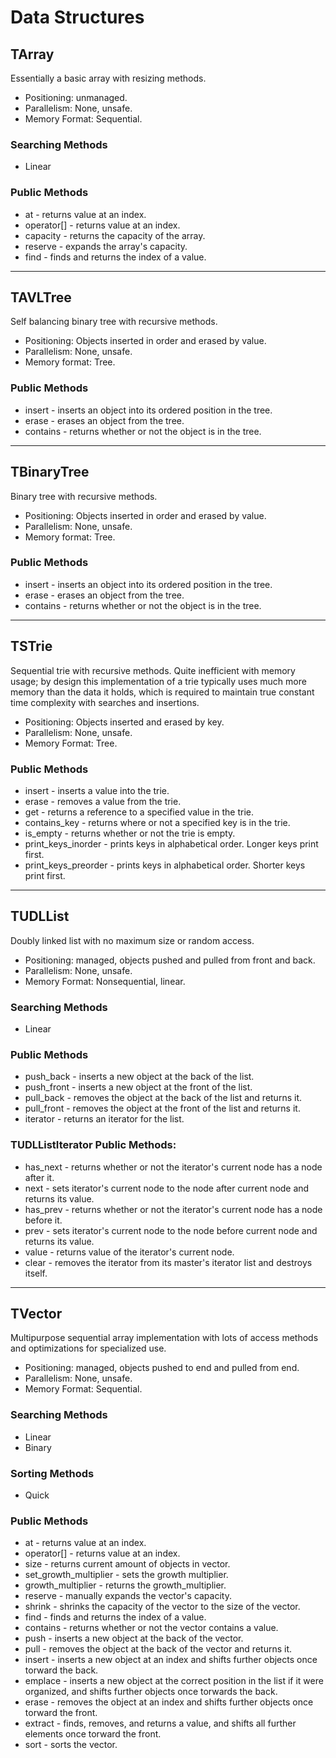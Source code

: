 # Data Structures

## TArray
Essentially a basic array with resizing methods.

- Positioning: unmanaged.
- Parallelism: None, unsafe.
- Memory Format: Sequential.

### Searching Methods
- Linear

### Public Methods
- at - returns value at an index.
- operator[] - returns value at an index.
- capacity - returns the capacity of the array.
- reserve - expands the array's capacity.
- find - finds and returns the index of a value.

---
## TAVLTree
Self balancing binary tree with recursive methods.

- Positioning: Objects inserted in order and erased by value.
- Parallelism: None, unsafe.
- Memory format: Tree.

### Public Methods
- insert - inserts an object into its ordered position in the tree.
- erase - erases an object from the tree.
- contains - returns whether or not the object is in the tree.

---
## TBinaryTree
Binary tree with recursive methods.

- Positioning: Objects inserted in order and erased by value.
- Parallelism: None, unsafe.
- Memory format: Tree.

### Public Methods
- insert - inserts an object into its ordered position in the tree.
- erase - erases an object from the tree.
- contains - returns whether or not the object is in the tree.

---
## TSTrie
Sequential trie with recursive methods. Quite inefficient with memory usage; by design this implementation of a trie typically uses much more memory than the data it holds, which is required to maintain true constant time complexity with searches and insertions.

- Positioning: Objects inserted and erased by key.
- Parallelism: None, unsafe.
- Memory Format: Tree.

### Public Methods
- insert - inserts a value into the trie.
- erase - removes a value from the trie.
- get - returns a reference to a specified value in the trie.
- contains_key - returns where or not a specified key is in the trie.
- is_empty - returns whether or not the trie is empty.
- print_keys_inorder - prints keys in alphabetical order. Longer keys print first.
- print_keys_preorder - prints keys in alphabetical order. Shorter keys print first.

---
## TUDLList
Doubly linked list with no maximum size or random access.

- Positioning: managed, objects pushed and pulled from front and back.
- Parallelism: None, unsafe.
- Memory Format: Nonsequential, linear.

### Searching Methods
- Linear

### Public Methods
- push_back - inserts a new object at the back of the list.
- push_front - inserts a new object at the front of the list.
- pull_back - removes the object at the back of the list and returns it.
- pull_front - removes the object at the front of the list and returns it.
- iterator - returns an iterator for the list.

### TUDLListIterator Public Methods:
- has_next - returns whether or not the iterator's current node has a node after it.
- next - sets iterator's current node to the node after current node and returns its value.
- has_prev - returns whether or not the iterator's current node has a node before it.
- prev - sets iterator's current node to the node before current node and returns its value.
- value - returns value of the iterator's current node.
- clear - removes the iterator from its master's iterator list and destroys itself.

---
## TVector
Multipurpose sequential array implementation with lots of access methods and optimizations for specialized use.

- Positioning: managed, objects pushed to end and pulled from end.
- Parallelism: None, unsafe.
- Memory Format: Sequential.

### Searching Methods
- Linear
- Binary

### Sorting Methods
- Quick

### Public Methods
- at - returns value at an index.
- operator[] - returns value at an index.
- size - returns current amount of objects in vector.
- set_growth_multiplier - sets the growth multiplier.
- growth_multiplier - returns the growth_multiplier.
- reserve - manually expands the vector's capacity.
- shrink - shrinks the capacity of the vector to the size of the vector.
- find - finds and returns the index of a value.
- contains - returns whether or not the vector contains a value.
- push - inserts a new object at the back of the vector.
- pull - removes the object at the back of the vector and returns it.
- insert - inserts a new object at an index and shifts further objects once torward the back.
- emplace - inserts a new object at the correct position in the list if it were organized, and shifts further objects once torwards the back.
- erase - removes the object at an index and shifts further objects once torward the front.
- extract - finds, removes, and returns a value, and shifts all further elements once torward the front.
- sort - sorts the vector.
